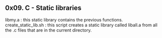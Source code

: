 0x09. C - Static libraries
-------------------------------
libmy.a : this static library contains the previous functions.
create_static_lib.sh : this script creates a static library called liball.a from all the .c files that are in the current directory.
